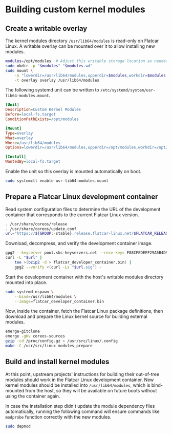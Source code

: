 # Building custom kernel modules

## Create a writable overlay

The kernel modules directory `/usr/lib64/modules` is read-only on Flatcar Linux. A writable overlay can be mounted over it to allow installing new modules.

```sh
modules=/opt/modules  # Adjust this writable storage location as needed.
sudo mkdir -p "$modules" "$modules.wd"
sudo mount \
    -o "lowerdir=/usr/lib64/modules,upperdir=$modules,workdir=$modules.wd" \
    -t overlay overlay /usr/lib64/modules
```

The following systemd unit can be written to `/etc/systemd/system/usr-lib64-modules.mount`.

```ini
[Unit]
Description=Custom Kernel Modules
Before=local-fs.target
ConditionPathExists=/opt/modules

[Mount]
Type=overlay
What=overlay
Where=/usr/lib64/modules
Options=lowerdir=/usr/lib64/modules,upperdir=/opt/modules,workdir=/opt/modules.wd

[Install]
WantedBy=local-fs.target
```

Enable the unit so this overlay is mounted automatically on boot.

```sh
sudo systemctl enable usr-lib64-modules.mount
```

## Prepare a Flatcar Linux development container

Read system configuration files to determine the URL of the development container that corresponds to the current Flatcar Linux version.

```sh
. /usr/share/coreos/release
. /usr/share/coreos/update.conf
url="https://${GROUP:-stable}.release.flatcar-linux.net/$FLATCAR_RELEASE_BOARD/$FLATCAR_RELEASE_VERSION/flatcar_developer_container.bin.bz2"
```

Download, decompress, and verify the development container image.

```sh
gpg2 --keyserver pool.sks-keyservers.net --recv-keys F88CFEDEFF29A5B4D9523864E25D9AED0593B34A  # Fetch the buildbot key if necessary.
curl -L "$url" |
    tee >(bzip2 -d > flatcar_developer_container.bin) |
    gpg2 --verify <(curl -Ls "$url.sig") -
```

Start the development container with the host's writable modules directory mounted into place.

```sh
sudo systemd-nspawn \
    --bind=/usr/lib64/modules \
    --image=flatcar_developer_container.bin
```

Now, inside the container, fetch the Flatcar Linux package definitions, then download and prepare the Linux kernel source for building external modules.

```sh
emerge-gitclone
emerge -gKv coreos-sources
gzip -cd /proc/config.gz > /usr/src/linux/.config
make -C /usr/src/linux modules_prepare
```

## Build and install kernel modules

At this point, upstream projects' instructions for building their out-of-tree modules should work in the Flatcar Linux development container. New kernel modules should be installed into `/usr/lib64/modules`, which is bind-mounted from the host, so they will be available on future boots without using the container again.

In case the installation step didn't update the module dependency files automatically, running the following command will ensure commands like `modprobe` function correctly with the new modules.

```sh
sudo depmod
```
